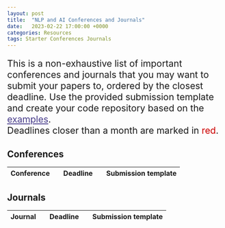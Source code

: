 ```yaml
---
layout: post
title:  "NLP and AI Conferences and Journals"
date:   2023-02-22 17:00:00 +0000
categories: Resources
tags: Starter Conferences Journals
---
```


<script lang="javascript">
    function fill_table(tblId, data) {
        data.forEach(function (conf) {
            if (conf.deadline == "") {
                conf.deadline = String((new Date()).getFullYear() + 2);
            }
        });
        
        var conf_table = document.getElementById(tblId);
        evts_sorted = data.sort(function(a, b) {return (new Date(a.deadline) - new Date(b.deadline))});
        evts_sorted.forEach(function (evt) {
            if (evt.template != "") {
                deadline = new Date(evt.deadline);
                var row = document.createElement("tr");
                var col_name = document.createElement("td");
                col_name.style.textAlign = "left";
                col_name.innerHTML = "<a href=\"" + evt.url + "\">" + evt.name + "</a>";

                var col_deadline = document.createElement("td");
                col_deadline.style.textAlign = "center";
                if ((deadline.getTime() - (new Date()).getTime()) / (1000 * 3600 * 24) < 30)
                    col_deadline.style.color = "#CC0000";

                if (evt.deadline == String((new Date()).getFullYear() + 2))
                    col_deadline.innerHTML = "--";
                else
                    col_deadline.innerHTML = deadline.toLocaleDateString("en-UK");

                var col_template = document.createElement("td");
                col_template.style.textAlign = "center";
                col_template.innerHTML = "<a href=\"" + evt.template + "\">LaTeX</a>";

                row.appendChild(col_name);
                row.appendChild(col_deadline);
                row.appendChild(col_template);
                conf_table.appendChild(row);
            }
            
        });


    }

    async function load_conferences() {
        fetch("/assets/kb/conferences.json")
        .then(response => response.json())
        .then(data => fill_table("tblConferences", data))
        .catch(function(err){console.log(err);});
    }

    async function load_journals() {
        fetch("/assets/kb/journals.json")
        .then(response => response.json())
        .then(data => fill_table("tblJournals", data))
        .catch(function(err){console.log(err);});
    }

    document.addEventListener("DOMContentLoaded", function() {
        load_conferences();
        load_journals();
    });
</script>

<p style="font-size: 16pt;"> 
    This is a non-exhaustive list of important conferences and journals that you may want to submit your papers to, ordered by the closest deadline. Use the provided submission template and create your code repository based on the <a href="/kb.html#h-Publications" style="color: darkslateblue;">examples</a>.<br/>
    Deadlines closer than a month are marked in <span style="color: #CC0000;">red</span>.
</p>

## Conferences

<table>
  <thead>
    <tr>
      <th style="text-align: left">Conference</th>
      <th style="text-align: center; min-width: 100px;">Deadline</th>
      <th style="text-align: center">Submission template</th>
    </tr>
  </thead>
  <tbody id="tblConferences">
  </tbody>
</table>


## Journals

<table>
  <thead>
    <tr>
      <th style="text-align: left">Journal</th>
      <th style="text-align: center; min-width: 100px;">Deadline</th>
      <th style="text-align: center">Submission template</th>
    </tr>
  </thead>
  <tbody id="tblJournals">
  </tbody>
</table>
